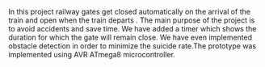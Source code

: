 In this project railway gates get closed automatically on the arrival of the train and open when the train departs . The main purpose of the project is to avoid accidents and save time. We have added a timer which shows the duration for which the gate will remain close. We have even implemented obstacle detection in order to minimize the suicide rate.The prototype was implemented using AVR ATmega8 microcontroller.

